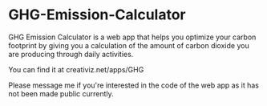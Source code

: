GHG-Emission-Calculator
=======================
GHG Emission Calculator is a web app that helps you optimize your carbon footprint by giving you a calculation of the amount of carbon dioxide you are producing through daily activities.

You can find it at creativiz.net/apps/GHG

Please message me if you're interested in the code of the web app as it has not been made public currently.

